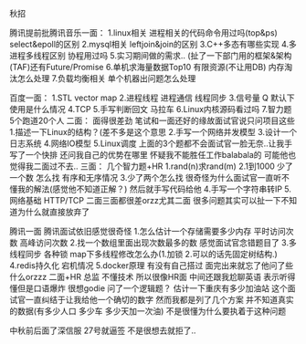 秋招

腾讯提前批腾讯音乐一面：
1.linux相关 进程相关的代码命令用过吗(top&ps) select&epoll的区别
2.mysql相关 leftjoin&join的区别
3.C++多态有哪些实现
4.多进程多线程区别 协程用过吗
5.实习期间做的需求.. (扯了一下部门用的框架&架构(TAF)还有Future/Promise
6.单机求海量数据Top10 有限资源(不让用DB) 内存淘汰怎么处理
7.负载均衡相关 单个机器出问题怎么处理


百度一面：
1.STL vector map
2.进程线程 进程通信 线程同步
3.信号量 Q 默认下使用是什么情况
4.TCP
5.手写判断回文 马拉车
6.Linux内核源码看过吗
7.智力题 5个跑道20个人
二面：
面得很差劲 笔试和一面还好的缘故面试官说只问项目这些
1.描述一下Linux的结构？(差不多是这个意思
2.手写一个网络并发模型
3.设计一个日志系统
4.网络IO模型
5.Linux调度
上面的3个题都不会面试官一脸无奈..让我手写了一个快排 还问我自己的优势在哪里 怀疑我不能胜任工作balabala的 可能他也觉得我二面过不去..
三面：
几个智力题+HR
1.rand(n)求rand(m)
2.1到1000 少了一个数 怎么找 有序和无序情况
3.少了两个怎么找 很奇怪为什么面试官一直听不懂我的解法(感觉他不知道正解？) 然后就手写代码给他
4.手写一个字符串转IP
5.网络基础 HTTP/TCP
二面三面都很差orzz尤其二面 很多问题其实可以扯一下不知道为什么就直接放弃了

腾讯一面
腾讯面试依旧感觉很奇怪
1.怎么估计一个存储需要多少内存 平时访问次数 高峰访问次数
2.找一个数组里面出现次数最多的数 感觉面试官念错题目了
3.多线程同步 各种锁 map下多线程修改怎么办(1.加锁 2.可以的话先固定树结构.) 
4.redis持久化 宕机情况
5.docker原理 有没有自己搭过
面完出来就忘了他问了些什么orzzz
二面+HR
总监 不懂技术 所以很像HR面
中间还跟我尬聊英语 表示听得懂但是口语爆炸 很想godie
问了一个逻辑题？ 估计一下重庆有多少加油站
这个面试官一直纠结于让我给他一个确切的数字 然而我都是列了几个方案 并不知道真实的数据(有多少人口 多少车 多少天加一次油) 不是很懂为什么要执着于这种问题

中秋前后面了深信服 27号就逼签 不是很想去就拒了..
